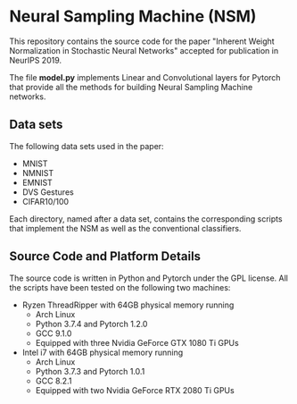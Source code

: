 # Neural Sampling Machine (NSM)

This repository contains the source code for the paper "Inherent Weight Normalization in Stochastic Neural Networks" accepted for
publication in NeurIPS 2019. 

The file **model.py** implements Linear and Convolutional layers for Pytorch 
that provide all the methods for building Neural Sampling Machine networks. 

## Data sets
The following data sets used in the paper: 
- MNIST
- NMNIST
- EMNIST
- DVS Gestures
- CIFAR10/100

Each directory, named after a data set, contains the corresponding scripts that
implement the NSM as well as the conventional classifiers.


## Source Code and Platform Details

The source code is written in Python and Pytorch under the GPL license. All the
scripts have been tested on the following two machines:
   - Ryzen ThreadRipper with 64GB physical memory running
      - Arch Linux
      - Python 3.7.4 and Pytorch 1.2.0
      - GCC 9.1.0
      - Equipped with three Nvidia GeForce GTX 1080 Ti GPUs
   - Intel i7 with 64GB physical memory running
      - Arch Linux
      - Python 3.7.3 and Pytorch 1.0.1
      - GCC 8.2.1
      - Equipped with two Nvidia GeForce RTX 2080 Ti GPUs
